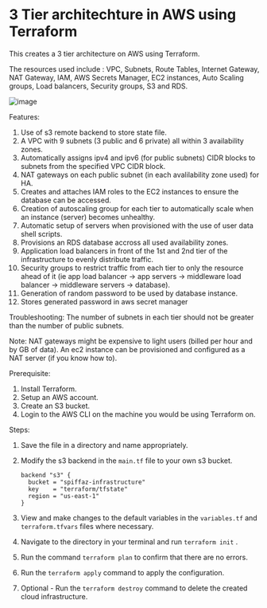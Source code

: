 # 3 Tier architechture in AWS using Terraform

This creates a 3 tier architecture on AWS using Terraform. 

The resources used include : VPC, Subnets, Route Tables, Internet Gateway, NAT Gateway, IAM, AWS Secrets Manager, EC2 instances, Auto Scaling groups, Load balancers, Security groups, S3 and RDS.

![image](https://user-images.githubusercontent.com/35563797/201526460-ceaf1b55-63bc-4d57-b9b6-a19a774b39c5.png)

Features:

1)  Use of s3 remote backend to store state file.
2)  A VPC with 9 subnets (3 public and 6 private) all within 3 availability zones.
3)  Automatically assigns ipv4 and ipv6 (for public subnets) CIDR blocks to subnets from the specified VPC CIDR block.
3)  NAT gateways on each public subnet (in each avalilability zone used) for HA.
4)  Creates and attaches IAM roles to the EC2 instances to ensure the database can be accessed.
5)  Creation of autoscaling group for each tier to automatically scale when an instance (server) becomes unhealthy.
6)  Automatic setup of servers when provisioned with the use of user data shell scripts.
7)  Provisions an RDS database accross all used availability zones.
8)  Application load balancers in front of the 1st and 2nd tier of the infrastructure to evenly distribute traffic.
9)  Security groups to restrict traffic from each tier to only the resource ahead of it (ie app load balancer -> app servers -> middleware load balancer -> middleware servers -> database).
10) Generation of random password to be used by database instance.
11) Stores generated password in aws secret manager

Troubleshooting: The number of subnets in each tier should not be greater than the number of public subnets. 

Note: NAT gateways might be expensive to light users (billed per hour and by GB of data). An ec2 instance can be provisioned and configured as a NAT server (if you know how to).

Prerequisite:
1)  Install Terraform.
2)  Setup an AWS account.
3)  Create an S3 bucket.
4)  Login to the AWS CLI on the machine you would be using Terraform on.

Steps:
1)  Save the file in a directory and name appropriately.
2)  Modify the s3 backend in the ``` main.tf ``` file to your own s3 bucket.
    ```
    backend "s3" {
      bucket = "spiffaz-infrastructure"
      key    = "terraform/tfstate"
      region = "us-east-1"
    }
    ```
3)  View and make changes to the default variables in the ``` variables.tf ``` and ``` terraform.tfvars ``` files where necessary.
4)  Navigate to the directory in your terminal and run ``` terraform init ``` .
5)  Run the command ``` terraform plan ``` to confirm that there are no errors.
6)  Run the ``` terraform apply ``` command to apply the configuration.

7)  Optional - Run the ``` terraform destroy ``` command to delete the created cloud infrastructure.
